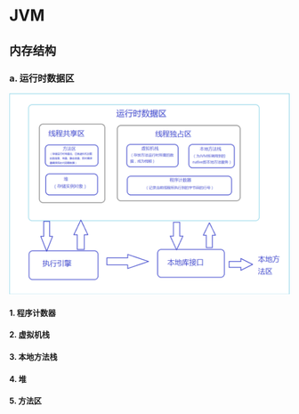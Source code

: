 # JVM

## 内存结构

### a. 运行时数据区

![image-20220529211408764](JVM.assets/image-20220529211408764.png)

#### 1. 程序计数器

#### 2. 虚拟机栈

#### 3. 本地方法栈

#### 4. 堆

#### 5. 方法区